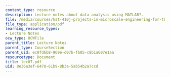 ```yaml
---
content_type: resource
description: Lecture notes about data analysis using MATLAB?.
file: /media/courses/hst-410j-projects-in-microscale-engineering-for-the-life-sciences-spring-2007/8e36a3ef647861b98b3a5ab54b2a7ccd_lec07.pdf
file_type: application/pdf
learning_resource_types:
- Lecture Notes
ocw_type: OCWFile
parent_title: Lecture Notes
parent_type: CourseSection
parent_uid: ec0fd6b8-969e-d07b-f605-c8b1a607e1aa
resourcetype: Document
title: lec07.pdf
uid: 8e36a3ef-6478-61b9-8b3a-5ab54b2a7ccd
---
```

